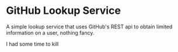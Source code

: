 # GitHub Lookup Service

A simple lookup service that uses GitHub's REST api to obtain limited information on a user, nothing fancy.

I had some time to kill